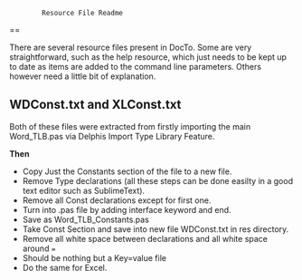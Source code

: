 


            Resource File Readme
==

There are several resource files present in DocTo.  Some are very straightforward, such as the help resource, which just needs to be kept up to date as items are added to the command line parameters.  Others however need a little bit of explanation.

WDConst.txt and XLConst.txt
--

Both of these files were extracted from firstly importing the main Word_TLB.pas via Delphis Import Type Library Feature.

**Then**


 - Copy Just the Constants section of the file to a new file.
 - Remove Type declarations (all these steps can be done easilty in a good text editor such as SublimeText).
 - Remove all Const declarations except for first one.
 - Turn into .pas file by adding interface keyword and end.
 - Save as Word_TLB_Constants.pas 
 - Take Const Section and save into new file WDConst.txt in res directory.
 - Remove all white space between declarations and all white space around `=`
 - Should be nothing but a Key=value file
 - Do the same for Excel.

                